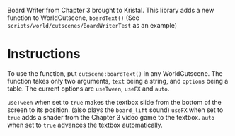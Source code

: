 Board Writer from Chapter 3 brought to Kristal.
This library adds a new function to WorldCutscene, `boardText()`
(See `scripts/world/cutscenes/BoardWriterTest` as an example)

# Instructions
To use the function, put `cutscene:boardText()` in any WorldCutscene.
The function takes only two arguments, `text` being a string, and `options` being a table.
The current options are `useTween`, `useFX` and `auto`.

`useTween` when set to `true` makes the textbox slide from the bottom of the screen to its position. (also plays the `board_lift` sound)
`useFX` when set to `true` adds a shader from the Chapter 3 video game to the textbox.
`auto` when set to `true` advances the textbox automatically.
